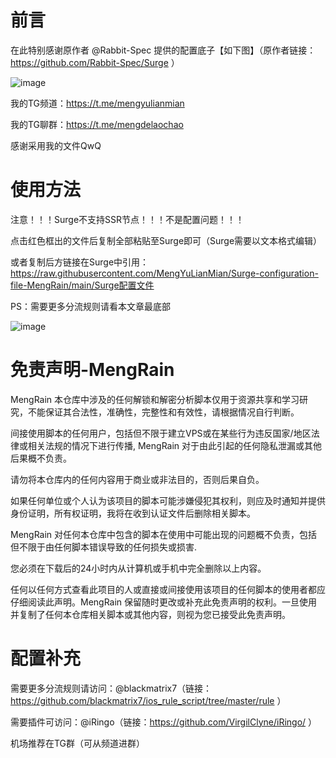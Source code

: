 # 前言

在此特别感谢原作者 @Rabbit-Spec 提供的配置底子【如下图】（原作者链接：https://github.com/Rabbit-Spec/Surge ）

![image](https://user-images.githubusercontent.com/89105781/193441318-94ece490-1d69-4435-a740-a995955b6413.png)

我的TG频道：https://t.me/mengyulianmian 

我的TG聊群：https://t.me/mengdelaochao

感谢采用我的文件QwQ

# 使用方法
注意！！！Surge不支持SSR节点！！！不是配置问题！！！

点击红色框出的文件后复制全部粘贴至Surge即可（Surge需要以文本格式编辑）

或者复制后方链接在Surge中引用：https://raw.githubusercontent.com/MengYuLianMian/Surge-configuration-file-MengRain/main/Surge配置文件

PS：需要更多分流规则请看本文章最底部

![image](https://user-images.githubusercontent.com/89105781/183338800-45d4df5c-f581-49f3-8ca9-3e28b4ccd22e.png)

# 免责声明-MengRain
MengRain 本仓库中涉及的任何解锁和解密分析脚本仅用于资源共享和学习研究，不能保证其合法性，准确性，完整性和有效性，请根据情况自行判断。

间接使用脚本的任何用户，包括但不限于建立VPS或在某些行为违反国家/地区法律或相关法规的情况下进行传播, MengRain 对于由此引起的任何隐私泄漏或其他后果概不负责。

请勿将本仓库内的任何内容用于商业或非法目的，否则后果自负。

如果任何单位或个人认为该项目的脚本可能涉嫌侵犯其权利，则应及时通知并提供身份证明，所有权证明，我将在收到认证文件后删除相关脚本。

MengRain 对任何本仓库中包含的脚本在使用中可能出现的问题概不负责，包括但不限于由任何脚本错误导致的任何损失或损害.

您必须在下载后的24小时内从计算机或手机中完全删除以上内容。

任何以任何方式查看此项目的人或直接或间接使用该项目的任何脚本的使用者都应仔细阅读此声明。MengRain 保留随时更改或补充此免责声明的权利。一旦使用并复制了任何本仓库相关脚本或其他内容，则视为您已接受此免责声明。

# 配置补充
需要更多分流规则请访问：@blackmatrix7（链接：https://github.com/blackmatrix7/ios_rule_script/tree/master/rule ）

需要插件可访问：@iRingo（链接：https://github.com/VirgilClyne/iRingo/ ）

机场推荐在TG群（可从频道进群）
